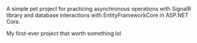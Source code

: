 A simple pet project for practicing asynchronous operations with SignalR library 
and database interactions with EntityFrameworkCore in ASP.NET Core. 

My first-ever project that worth something lol
